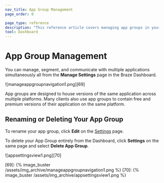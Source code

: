 ```yaml
---
nav_title: App Group Management
page_order: 0

page_type: reference
description: "This reference article covers managing app groups in your Braze Dashboard. "
tool: Dashboard
---
```


# App Group Management

You can manage, segment, and communicate with multiple applications simultaneously all from the **Manage Settings** page in the Braze Dashboard.

![manageappgroupnavigation1.png][69]

App groups are designed to house versions of the same application across multiple platforms. Many clients also use app groups to contain free and premium versions of their application on the same platform.

## Renaming or Deleting Your App Group

To rename your app group, click <span style="font-size: 14px;margin-bottom: .5rem;height: 16px;width: 16px;" class="fas fa-pencil-alt" ></span>**Edit** on the [Settings][19] page.

To delete your App Group entirely from the Dashboard, click <span style="font-size: 14px;margin-bottom: .5rem;height: 16px;width: 16px;" class="fas fa-cog" ></span>**Settings** on the same page and select **Delete App Group**.

![appsettingsview1.png][70]

[19]: https://dashboard-01.braze.com/app_settings/app_settings/ "App Settings Page"
[69]: {% image_buster /assets/img_archive/manageappgroupnavigation1.png %}
[70]: {% image_buster /assets/img_archive/appsettingsview1.png %}
